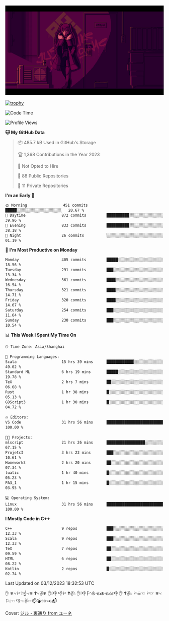 ![](imgs/main.png)

[![trophy](https://github-profile-trophy.vercel.app/?username=NeilKleistGao&theme=dracula)](https://github.com/ryo-ma/github-profile-trophy)

<!--START_SECTION:waka-->
![Code Time](http://img.shields.io/badge/Code%20Time-436%20hrs%2054%20mins-blue)

![Profile Views](http://img.shields.io/badge/Profile%20Views-11-blue)

**🐱 My GitHub Data** 

> 📦 485.7 kB Used in GitHub's Storage 
 > 
> 🏆 1,368 Contributions in the Year 2023
 > 
> 🚫 Not Opted to Hire
 > 
> 📜 88 Public Repositories 
 > 
> 🔑 11 Private Repositories 
 > 
**I'm an Early 🐤** 

```text
🌞 Morning                451 commits         █████░░░░░░░░░░░░░░░░░░░░   20.67 % 
🌆 Daytime                872 commits         ██████████░░░░░░░░░░░░░░░   39.96 % 
🌃 Evening                833 commits         ██████████░░░░░░░░░░░░░░░   38.18 % 
🌙 Night                  26 commits          ░░░░░░░░░░░░░░░░░░░░░░░░░   01.19 % 
```
📅 **I'm Most Productive on Monday** 

```text
Monday                   405 commits         █████░░░░░░░░░░░░░░░░░░░░   18.56 % 
Tuesday                  291 commits         ███░░░░░░░░░░░░░░░░░░░░░░   13.34 % 
Wednesday                361 commits         ████░░░░░░░░░░░░░░░░░░░░░   16.54 % 
Thursday                 321 commits         ████░░░░░░░░░░░░░░░░░░░░░   14.71 % 
Friday                   320 commits         ████░░░░░░░░░░░░░░░░░░░░░   14.67 % 
Saturday                 254 commits         ███░░░░░░░░░░░░░░░░░░░░░░   11.64 % 
Sunday                   230 commits         ███░░░░░░░░░░░░░░░░░░░░░░   10.54 % 
```


📊 **This Week I Spent My Time On** 

```text
🕑︎ Time Zone: Asia/Shanghai

💬 Programming Languages: 
Scala                    15 hrs 39 mins      ████████████░░░░░░░░░░░░░   49.02 % 
Standard ML              6 hrs 19 mins       █████░░░░░░░░░░░░░░░░░░░░   19.78 % 
TeX                      2 hrs 7 mins        ██░░░░░░░░░░░░░░░░░░░░░░░   06.68 % 
Rust                     1 hr 38 mins        █░░░░░░░░░░░░░░░░░░░░░░░░   05.13 % 
GDScript3                1 hr 30 mins        █░░░░░░░░░░░░░░░░░░░░░░░░   04.72 % 

🔥 Editors: 
VS Code                  31 hrs 56 mins      █████████████████████████   100.00 % 

🐱‍💻 Projects: 
mlscript                 21 hrs 26 mins      █████████████████░░░░░░░░   67.15 % 
ProjetcI                 3 hrs 23 mins       ███░░░░░░░░░░░░░░░░░░░░░░   10.61 % 
Homework3                2 hrs 20 mins       ██░░░░░░░░░░░░░░░░░░░░░░░   07.34 % 
luatic                   1 hr 40 mins        █░░░░░░░░░░░░░░░░░░░░░░░░   05.23 % 
PA3_1                    1 hr 15 mins        █░░░░░░░░░░░░░░░░░░░░░░░░   03.95 % 

💻 Operating System: 
Linux                    31 hrs 56 mins      █████████████████████████   100.00 % 
```

**I Mostly Code in C++** 

```text
C++                      9 repos             ███░░░░░░░░░░░░░░░░░░░░░░   12.33 % 
Scala                    9 repos             ███░░░░░░░░░░░░░░░░░░░░░░   12.33 % 
TeX                      7 repos             ██░░░░░░░░░░░░░░░░░░░░░░░   09.59 % 
HTML                     6 repos             ██░░░░░░░░░░░░░░░░░░░░░░░   08.22 % 
Kotlin                   2 repos             █░░░░░░░░░░░░░░░░░░░░░░░░   02.74 % 
```




 Last Updated on 03/12/2023 18:32:53 UTC
<!--END_SECTION:waka-->

✋ ❄☟⚐🕆☝☟❄ 🕈☟✌❄ ✋🕯👎 👎⚐ 🕈✌💧 ✋🕯👎 🏱☼☜❄☜☠👎 ✋ 🕈✌💧 ⚐☠☜ ⚐☞ ❄☟⚐💧☜ 👎☜✌☞📫💣🕆❄☜💧📬

Cover: [ジル・裏通り from ユーネ](https://www.pixiv.net/artworks/62127066)
